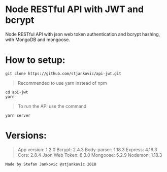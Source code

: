 
# Node RESTful API with JWT and bcrypt
Node RESTful API with json web token authentication and bcrypt hashing, with MongoDB and mongoose.

# How to setup:

    git clone https://github.com/stjankovic/api-jwt.git
    
   >Recommended to use yarn instead of npm

    cd api-jwt
    yarn 
>To run the API use the command

    yarn server
    
# Versions:
>App version: 1.2.0
>Bcrypt: 2.4.3
>Body-parser: 1.18.3
>Express: 4.16.3
>Cors: 2.8.4
>Json Web Token: 8.3.0
>Mongoose: 5.2.9
>Nodemon: 1.18.3

    Made by Stefan Jankovic @stjankovic 2018

